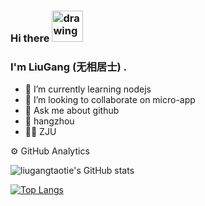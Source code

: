 ### Hi there <img src="https://raw.githubusercontent.com/kaueMarques/kaueMarques/master/hi.gif" alt="drawing" width="50"/>
### I'm LiuGang (无相居士) .

- 🌱 I’m currently learning nodejs
- 👯 I’m looking to collaborate on micro-app
- 💬 Ask me about github
- 📍 hangzhou
- 👨‍🎓 ZJU


⚙️  GitHub Analytics

![liugangtaotie's GitHub stats](https://github-readme-stats.vercel.app/api?username=liugangtaotie&show_icons=true&theme=radical)

[![Top Langs](https://github-readme-stats.vercel.app/api/top-langs/?username=anuraghazra&layout=compact)](https://github.com/anuraghazra/github-readme-stats)

